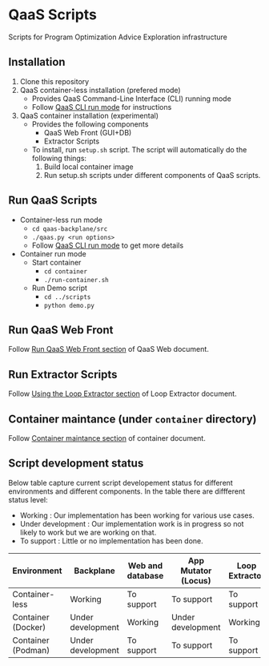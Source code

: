 # QaaS Scripts
Scripts for Program Optimization Advice Exploration infrastructure

## Installation
1. Clone this repository
2. QaaS container-less installation (prefered mode)
   - Provides QaaS Command-Line Interface (CLI) running mode
   - Follow [QaaS CLI run mode](doc/HOWTO_BACKPLANE.md) for instructions
3. QaaS container installation (experimental)
   - Provides the following components
     - QaaS Web Front (GUI+DB)
     - Extractor Scripts
   - To install, run `setup.sh` script. The script will automatically do the following things:
     1. Build local container image
     2. Run setup.sh scripts under different components of QaaS scripts.
  
## Run QaaS Scripts
- Container-less run mode
  - `cd qaas-backplane/src`
  - `./qaas.py <run options>`
  - Follow [QaaS CLI run mode](doc/HOWTO_BACKPLANE.md) to get more details
- Container run mode
  - Start container
    - `cd container`
    - `./run-container.sh`
  - Run Demo script
    - `cd ../scripts`
    - `python demo.py`

## Run QaaS Web Front
Follow [Run QaaS Web Front section](qaas-web/README.md#run-qaas-web-front) of QaaS Web document.

## Run Extractor Scripts
Follow [Using the Loop Extractor section](qaas-extractor/README.md#using-the-loop-extractor) of Loop Extractor document.

## Container maintance (under `container` directory)
Follow [Container maintance section](container/README.md#container-maintance) of container document.

## Script development status
Below table capture current script developement status for different environments and different components.  In the table there are diffferent status level:
* Working : Our implementation has been working for various use cases.
* Under development : Our implementation work is in progress so not likely to work but we are working on that.
* To support : Little or no implementation has been done.

| Environment        | Backplane         | Web and database | App Mutator (Locus) | Loop Extractor |
| ------------------ | ----------------- | ---------------- | ------------------- | -------------- |
|   Container-less   | Working           | To support       | To support          | To support     |
| Container (Docker) | Under development | Working          | Under development   | Working        |
| Container (Podman) | Under development | To support       | To support          | To support     |

